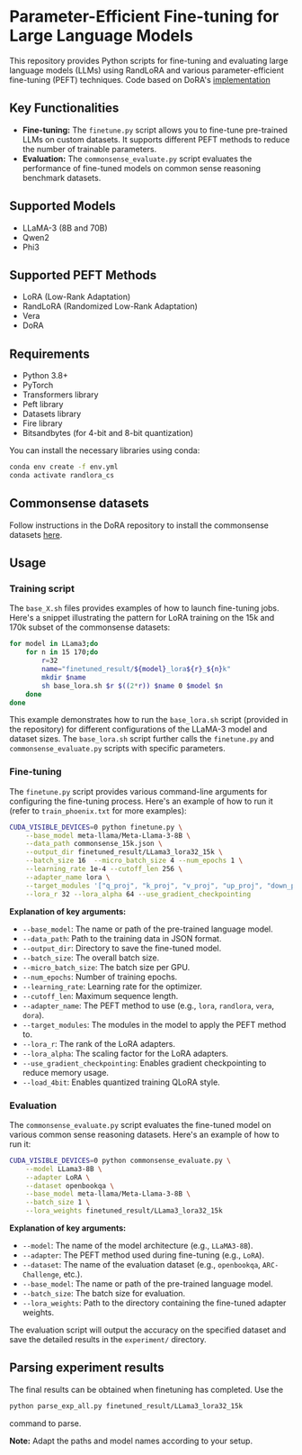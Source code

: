# Parameter-Efficient Fine-tuning for Large Language Models

This repository provides Python scripts for fine-tuning and evaluating large language models (LLMs) using RandLoRA and various parameter-efficient fine-tuning (PEFT) techniques. Code based on DoRA's [implementation](https://github.com/NVlabs/DoRA/tree/main/commonsense_reasoning)

## Key Functionalities

* **Fine-tuning:** The `finetune.py` script allows you to fine-tune pre-trained LLMs on custom datasets. It supports different PEFT methods to reduce the number of trainable parameters.
* **Evaluation:** The `commonsense_evaluate.py` script evaluates the performance of fine-tuned models on common sense reasoning benchmark datasets.

## Supported Models

* LLaMA-3 (8B and 70B)
* Qwen2
* Phi3

## Supported PEFT Methods

* LoRA (Low-Rank Adaptation)
* RandLoRA (Randomized Low-Rank Adaptation)
* Vera
* DoRA

## Requirements

* Python 3.8+
* PyTorch
* Transformers library
* Peft library
* Datasets library
* Fire library
* Bitsandbytes (for 4-bit and 8-bit quantization)

You can install the necessary libraries using conda:

```bash
conda env create -f env.yml
conda activate randlora_cs
```

## Commonsense datasets

Follow instructions in the DoRA repository to install the commonsense datasets [here](https://github.com/NVlabs/DoRA/tree/main/commonsense_reasoning#datasets).

## Usage

### Training script

The `base_X.sh` files provides examples of how to launch fine-tuning jobs. Here's a snippet illustrating the pattern for LoRA training on the 15k and 170k subset of the commonsense datasets:

```bash
for model in LLama3;do
    for n in 15 170;do
        r=32
        name="finetuned_result/${model}_lora${r}_${n}k"
        mkdir $name
        sh base_lora.sh $r $((2*r)) $name 0 $model $n
    done
done
```

This example demonstrates how to run the `base_lora.sh` script (provided in the repository) for different configurations of the LLaMA-3 model and dataset sizes. The `base_lora.sh` script further calls the `finetune.py` and `commonsense_evaluate.py` scripts with specific parameters.

### Fine-tuning

The `finetune.py` script provides various command-line arguments for configuring the fine-tuning process. Here's an example of how to run it (refer to `train_phoenix.txt` for more examples):

```bash
CUDA_VISIBLE_DEVICES=0 python finetune.py \
    --base_model meta-llama/Meta-Llama-3-8B \
    --data_path commonsense_15k.json \
    --output_dir finetuned_result/LLama3_lora32_15k \
    --batch_size 16  --micro_batch_size 4 --num_epochs 1 \
    --learning_rate 1e-4 --cutoff_len 256 \
    --adapter_name lora \
    --target_modules '["q_proj", "k_proj", "v_proj", "up_proj", "down_proj"]' \
    --lora_r 32 --lora_alpha 64 --use_gradient_checkpointing
```

**Explanation of key arguments:**

* `--base_model`: The name or path of the pre-trained language model.
* `--data_path`: Path to the training data in JSON format.
* `--output_dir`: Directory to save the fine-tuned model.
* `--batch_size`: The overall batch size.
* `--micro_batch_size`: The batch size per GPU.
* `--num_epochs`: Number of training epochs.
* `--learning_rate`: Learning rate for the optimizer.
* `--cutoff_len`: Maximum sequence length.
* `--adapter_name`: The PEFT method to use (e.g., `lora`, `randlora`, `vera`, `dora`).
* `--target_modules`: The modules in the model to apply the PEFT method to.
* `--lora_r`: The rank of the LoRA adapters.
* `--lora_alpha`: The scaling factor for the LoRA adapters.
* `--use_gradient_checkpointing`: Enables gradient checkpointing to reduce memory usage.
* `--load_4bit`: Enables quantized training QLoRA style.

### Evaluation

The `commonsense_evaluate.py` script evaluates the fine-tuned model on various common sense reasoning datasets. Here's an example of how to run it:

```bash
CUDA_VISIBLE_DEVICES=0 python commonsense_evaluate.py \
    --model LLama3-8B \
    --adapter LoRA \
    --dataset openbookqa \
    --base_model meta-llama/Meta-Llama-3-8B \
    --batch_size 1 \
    --lora_weights finetuned_result/LLama3_lora32_15k
```

**Explanation of key arguments:**

* `--model`: The name of the model architecture (e.g., `LLaMA3-8B`).
* `--adapter`: The PEFT method used during fine-tuning (e.g., `LoRA`).
* `--dataset`: The name of the evaluation dataset (e.g., `openbookqa`, `ARC-Challenge`, etc.).
* `--base_model`: The name or path of the pre-trained language model.
* `--batch_size`: The batch size for evaluation.
* `--lora_weights`: Path to the directory containing the fine-tuned adapter weights.

The evaluation script will output the accuracy on the specified dataset and save the detailed results in the `experiment/` directory.


## Parsing experiment results

The final results can be obtained when finetuning has completed. Use the

```bash
python parse_exp_all.py finetuned_result/LLama3_lora32_15k
```

command to parse.

**Note:** Adapt the paths and model names according to your setup.
